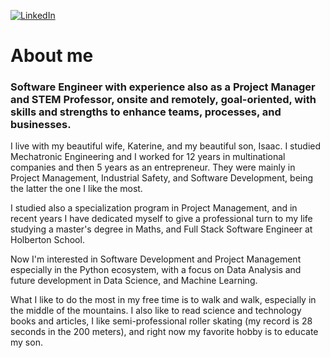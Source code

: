 <p>
	<a href="https://www.linkedin.com/in/leonardocj" target="blank"><img src="https://img.shields.io/badge/LinkedIn--_.svg?style=social&logo=linkedin" alt="LinkedIn"></a>
</p>

# About me
### Software Engineer with experience also as a Project Manager and STEM Professor, onsite and remotely, goal-oriented, with skills and strengths to enhance teams, processes, and businesses.

I live with my beautiful wife, Katerine, and my beautiful son, Isaac. I studied Mechatronic Engineering and I worked for 12 years in multinational companies and then 5 years as an entrepreneur. They were mainly in Project Management, Industrial Safety, and Software Development, being the latter the one I like the most.

I studied also a specialization program in Project Management, and in recent years I have dedicated myself to give a professional turn to my life studying a master's degree in Maths, and Full Stack Software Engineer at Holberton School.

Now I'm interested in Software Development and Project Management especially in the Python ecosystem, with a focus on Data Analysis and future development in Data Science, and Machine Learning.

What I like to do the most in my free time is to walk and walk, especially in the middle of the mountains. I also like to read science and technology books and articles, I like semi-professional roller skating (my record is 28 seconds in the 200 meters), and right now my favorite hobby is to educate my son. 
<!--
**leocjj/leocjj** is a ✨ _special_ ✨ repository because its `README.md` (this file) appears on your GitHub profile.

Here are some ideas to get you started:

- 🔭 I’m currently working on ...
- 🌱 I’m currently learning ...
- 👯 I’m looking to collaborate on ...
- 🤔 I’m looking for help with ...
- 💬 Ask me about ...
- 📫 How to reach me: ...
- 😄 Pronouns: ...
- ⚡ Fun fact: ...
-->
